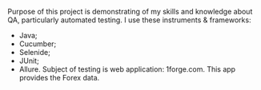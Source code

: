 Purpose of this project is demonstrating of my skills and knowledge about QA, particularly automated testing. I use these instruments & frameworks:
 - Java;
 - Cucumber;
 - Selenide;
 - JUnit;
 - Allure.
Subject of testing is web application: 1forge.com.
This app provides the Forex data.
